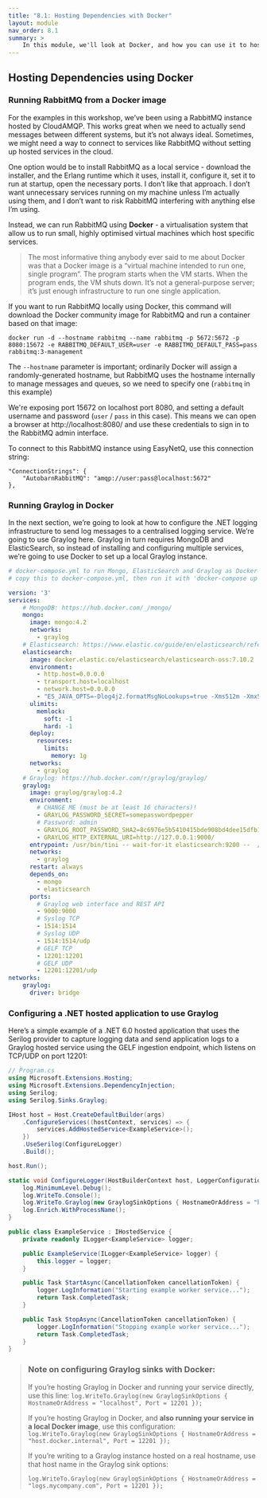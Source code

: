 ```yaml
---
title: "8.1: Hosting Dependencies with Docker"
layout: module
nav_order: 8.1
summary: >
    In this module, we'll look at Docker, and how you can use it to host dependencies for your .NET applications and microservices
---
```


## Hosting Dependencies using Docker

### Running RabbitMQ from a Docker image

For the examples in this workshop, we’ve been using a RabbitMQ instance hosted by CloudAMQP. This works great when we need to actually send messages between different systems, but it’s not always ideal. Sometimes, we might need a way to connect to services like RabbitMQ without setting up hosted services in the cloud.

One option would be to install RabbitMQ as a local service - download the installer, and the Erlang runtime which it uses, install it, configure it, set it to run at startup, open the necessary ports. I don’t like that approach. I don’t want unnecessary services running on my machine unless I’m actually using them, and I don’t want to risk RabbitMQ interfering with anything else I’m using.

Instead, we can run RabbitMQ  using **Docker** - a virtualisation system that allow us to run small, highly optimised virtual machines which host specific services.

> The most informative thing anybody ever said to me about Docker was that a Docker image is a “virtual machine intended to run one, single program”. The program starts when the VM starts. When the program ends, the VM shuts down. It’s not a general-purpose server; it’s just enough infrastructure to run one single application.

If you want to run RabbitMQ locally using Docker, this command will download the Docker community image for RabbitMQ and run a container based on that image:

```
docker run -d --hostname rabbitmq --name rabbitmq -p 5672:5672 -p 8080:15672 -e RABBITMQ_DEFAULT_USER=user -e RABBITMQ_DEFAULT_PASS=pass rabbitmq:3-management
```

The `--hostname` parameter is important; ordinarily Docker will assign a randomly-generated hostname, but RabbitMQ uses the hostname internally to manage messages and queues, so we need to specify one (`rabbitmq` in this example)

We're exposing port 15672 on localhost port 8080, and setting a default username and password (`user` / `pass` in this case). This means we can open a browser at http://localhost:8080/ and use these credentials to sign in to the RabbitMQ admin interface.

To connect to this RabbitMQ instance using EasyNetQ, use this connection string:

```
"ConnectionStrings": {
    "AutobarnRabbitMQ": "amqp://user:pass@localhost:5672"
},
```

### Running Graylog in Docker

In the next section, we’re going to look at how to configure the .NET logging infrastructure to send log messages to a centralised logging service. We’re going to use Graylog here. Graylog in turn requires MongoDB and ElasticSearch, so instead of installing and configuring multiple services, we’re going to use Docker to set up a local Graylog instance.

```yaml
# docker-compose.yml to run Mongo, ElasticSearch and Graylog as Docker images
# copy this to docker-compose.yml, then run it with 'docker-compose up'

version: '3'
services:
    # MongoDB: https://hub.docker.com/_/mongo/
    mongo:
      image: mongo:4.2
      networks:
        - graylog
    # Elasticsearch: https://www.elastic.co/guide/en/elasticsearch/reference/7.10/docker.html
    elasticsearch:
      image: docker.elastic.co/elasticsearch/elasticsearch-oss:7.10.2
      environment:
        - http.host=0.0.0.0
        - transport.host=localhost
        - network.host=0.0.0.0
        - "ES_JAVA_OPTS=-Dlog4j2.formatMsgNoLookups=true -Xms512m -Xmx512m"
      ulimits:
        memlock:
          soft: -1
          hard: -1
      deploy:
        resources:
          limits:
            memory: 1g
      networks:
        - graylog
    # Graylog: https://hub.docker.com/r/graylog/graylog/
    graylog:
      image: graylog/graylog:4.2
      environment:
        # CHANGE ME (must be at least 16 characters)!
        - GRAYLOG_PASSWORD_SECRET=somepasswordpepper
        # Password: admin
        - GRAYLOG_ROOT_PASSWORD_SHA2=8c6976e5b5410415bde908bd4dee15dfb167a9c873fc4bb8a81f6f2ab448a918
        - GRAYLOG_HTTP_EXTERNAL_URI=http://127.0.0.1:9000/
      entrypoint: /usr/bin/tini -- wait-for-it elasticsearch:9200 --  /docker-entrypoint.sh
      networks:
        - graylog
      restart: always
      depends_on:
        - mongo
        - elasticsearch
      ports:
        # Graylog web interface and REST API
        - 9000:9000
        # Syslog TCP
        - 1514:1514
        # Syslog UDP
        - 1514:1514/udp
        # GELF TCP
        - 12201:12201
        # GELF UDP
        - 12201:12201/udp
networks:
    graylog:
      driver: bridge
```

### Configuring a .NET hosted application to use Graylog

Here’s a simple example of a .NET 6.0 hosted application that uses the Serilog provider to capture logging data and send application logs to a Graylog hosted service using the GELF ingestion endpoint, which listens on TCP/UDP on port 12201:

```csharp
// Program.cs
using Microsoft.Extensions.Hosting;
using Microsoft.Extensions.DependencyInjection;
using Serilog;
using Serilog.Sinks.Graylog;

IHost host = Host.CreateDefaultBuilder(args)
    .ConfigureServices((hostContext, services) => {
        services.AddHostedService<ExampleService>();
    })
    .UseSerilog(ConfigureLogger)
    .Build();

host.Run();

static void ConfigureLogger(HostBuilderContext host, LoggerConfiguration log) {
    log.MinimumLevel.Debug();
    log.WriteTo.Console();
    log.WriteTo.Graylog(new GraylogSinkOptions { HostnameOrAddress = "host.docker.internal", Port = 12201 });
    log.Enrich.WithProcessName();
}

public class ExampleService : IHostedService {
    private readonly ILogger<ExampleService> logger;

    public ExampleService(ILogger<ExampleService> logger) {
        this.logger = logger;
    }

    public Task StartAsync(CancellationToken cancellationToken) {
        logger.LogInformation("Starting example worker service...");
        return Task.CompletedTask;
    }

    public Task StopAsync(CancellationToken cancellationToken) {
        logger.LogInformation("Stopping example worker service...");
        return Task.CompletedTask;
    }
}
```

> ### Note on configuring Graylog sinks with Docker:
>
> If you’re hosting Graylog in Docker and running your service directly, use this line:
> `log.WriteTo.Graylog(new GraylogSinkOptions { HostnameOrAddress = "localhost", Port = 12201 });`
>
> If you’re hosting Graylog in Docker, and **also running your service in a local Docker image**, use this configuration:
> `log.WriteTo.Graylog(new GraylogSinkOptions { HostnameOrAddress = "host.docker.internal", Port = 12201 });`
>
> If you’re writing to a Graylog instance hosted on a real hostname, use that host name in the Graylog sink options:
>
> `log.WriteTo.Graylog(new GraylogSinkOptions { HostnameOrAddress = "logs.mycompany.com", Port = 12201 });`

